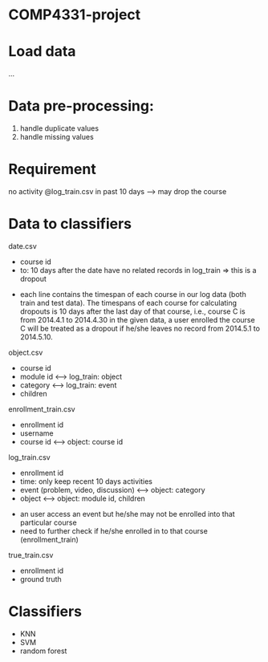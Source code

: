 # COMP4331-project

# Load data
...

# Data pre-processing:
1. handle duplicate values
2. handle missing values

# Requirement
no activity @log_train.csv in past 10 days --> may drop the course

# Data to classifiers
date.csv
- course id
- to: 10 days after the date have no related records in log_train => this is a dropout
* each line contains the timespan of each course in our log data (both train and test data). The timespans of each course for calculating dropouts is 10 days after the last day of that course, i.e., course C is from 2014.4.1 to 2014.4.30 in the given data, a user enrolled the course C will be treated as a dropout if he/she leaves no record from 2014.5.1 to 2014.5.10.

object.csv
- course id
- module id <--> log_train: object
- category <--> log_train: event
- children

enrollment_train.csv
- enrollment id
- username
- course id <--> object: course id

log_train.csv
- enrollment id
- time: only keep recent 10 days activities
- event (problem, video, discussion) <--> object: category
- object <--> object: module id, children
* an user access an event but he/she may not be enrolled into that particular course
* need to further check if he/she enrolled in to that course (enrollment_train)

true_train.csv
- enrollment id
- ground truth

# Classifiers
- KNN
- SVM
- random forest
